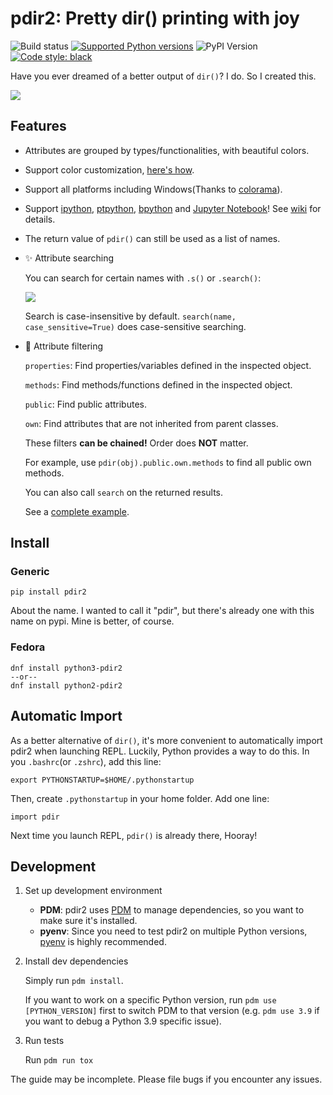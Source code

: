 # pdir2: Pretty dir() printing with joy

![Build status](https://github.com/laike9m/pdir2/actions/workflows/ci.yml/badge.svg)
[![Supported Python versions](https://img.shields.io/pypi/pyversions/pdir2.svg)](https://pypi.python.org/pypi/pdir2/)
![PyPI Version](https://img.shields.io/pypi/v/pdir2.svg)
<a href="https://github.com/ambv/black"><img alt="Code style: black" src="https://img.shields.io/badge/code%20style-black-000000.svg"></a>

Have you ever dreamed of a better output of `dir()`? I do. So I created this.

![](https://github.com/laike9m/pdir2/raw/master/images/presentation_v2.gif)

## Features

-   Attributes are grouped by types/functionalities, with beautiful colors.

-   Support color customization, [here's how](https://github.com/laike9m/pdir2/wiki/User-Configuration).

-   Support all platforms including Windows(Thanks to [colorama](https://github.com/tartley/colorama)).

-   Support [ipython](https://github.com/ipython/ipython), [ptpython](https://github.com/jonathanslenders/ptpython), [bpython](https://www.bpython-interpreter.org/) and [Jupyter Notebook](http://jupyter.org/)! See [wiki](https://github.com/laike9m/pdir2/wiki/REPL-Support) for details.

-   The return value of `pdir()` can still be used as a list of names.

-   ✨ Attribute searching

    You can search for certain names with `.s()` or `.search()`:

    ![](https://github.com/laike9m/pdir2/raw/master/images/search.gif)

    Search is case-insensitive by default.
     `search(name, case_sensitive=True)` does case-sensitive searching.

-   :star2: Attribute filtering

    `properties`: Find properties/variables defined in the inspected object.

    `methods`: Find methods/functions defined in the inspected object.

    `public`: Find public attributes.

    `own`: Find attributes that are not inherited from parent classes.

    These filters **can be chained!** Order does **NOT** matter.

    For example, use `pdir(obj).public.own.methods` to find all public own methods.

    You can also call `search` on the returned results.

    See a [complete example](https://github.com/laike9m/pdir2/wiki/Attribute-Filtering).

## Install

### Generic

    pip install pdir2

About the name. I wanted to call it "pdir", but there's already one with this
name on pypi. Mine is better, of course.

### Fedora

    dnf install python3-pdir2
    --or--
    dnf install python2-pdir2

## Automatic Import

As a better alternative of `dir()`, it's more convenient to automatically import
pdir2 when launching REPL. Luckily, Python provides a way to do this. In you `.bashrc`(or `.zshrc`), add this line:

    export PYTHONSTARTUP=$HOME/.pythonstartup

Then, create `.pythonstartup` in your home folder. Add one line:

    import pdir

Next time you launch REPL, `pdir()` is already there, Hooray!

## Development

1. Set up development environment

   - **PDM**: pdir2 uses [PDM](https://pdm.fming.dev/latest/) to manage dependencies, so you want to make sure it's installed.
   - **pyenv**: Since you need to test pdir2 on multiple Python versions, [pyenv](https://github.com/pyenv/pyenv) is highly recommended.

2. Install dev dependencies

   Simply run `pdm install`.

   If you want to work on a specific Python version, run `pdm use [PYTHON_VERSION]` first to switch PDM to that version (e.g. `pdm use 3.9` if you want to debug a Python 3.9 specific issue).


3. Run tests

   Run `pdm run tox`

The guide may be incomplete. Please file bugs if you encounter any issues.
